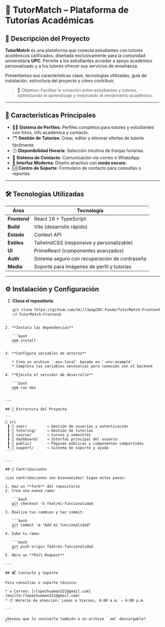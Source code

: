 
# 📘 TutorMatch – Plataforma de Tutorías Académicas

## 📌 Descripción del Proyecto

**TutorMatch** es una plataforma que conecta estudiantes con tutores académicos calificados, diseñada exclusivamente para la comunidad universitaria **UPC**. Permite a los estudiantes acceder a apoyo académico personalizado y a los tutores ofrecer sus servicios de enseñanza.

Presentamos sus características clave, tecnologías utilizadas, guía de instalación, estructura del proyecto y cómo contribuir.

> 🎯 Objetivo: Facilitar la conexión entre estudiantes y tutores, optimizando el aprendizaje y mejorando el rendimiento académico.

---

## 🚀 Características Principales

- 🧑‍🏫 **Sistema de Perfiles**: Perfiles completos para tutores y estudiantes con fotos, info académica y contacto.
- 🗂️ **Gestión de Tutorías**: Crear, editar y eliminar ofertas de tutoría fácilmente.
- 🕒 **Disponibilidad Horaria**: Selección intuitiva de franjas horarias.
- 📩 **Sistema de Contacto**: Comunicación vía correo o WhatsApp.
- 🌙 **Interfaz Moderna**: Diseño atractivo con **modo oscuro**.
- 🆘 **Centro de Soporte**: Formulario de contacto para consultas o reportes.

---

## 🛠️ Tecnologías Utilizadas

| Área        | Tecnología                           |
|-------------|---------------------------------------|
| **Frontend** | React 18 + TypeScript                |
| **Build**    | Vite (desarrollo rápido)             |
| **Estado**   | Context API                          |
| **Estilos**  | TailwindCSS (responsive y personalizable) |
| **UI**       | PrimeReact (componentes avanzados)   |
| **Auth**     | Sistema seguro con recuperación de contraseña |
| **Media**    | Soporte para imágenes de perfil y tutorías |

---

## ⚙️ Instalación y Configuración

1. **Clona el repositorio**
   ```bash
   git clone https://github.com/SkillSwapINC-Funda/TutorMatch-Frontend
   cd TutorMatch-Frontend
````

2. **Instala las dependencias**

   ```bash
   npm install
   ```

3. **Configura variables de entorno**

   * Crea un archivo `.env.local` basado en `.env.example`
   * Completa las variables necesarias para conexión con el backend

4. **Ejecuta el servidor de desarrollo**

   ```bash
   npm run dev
   ```

---

## 📁 Estructura del Proyecto

```
📂 src
 ┣ 📁 user/         → Gestión de usuarios y autenticación
 ┣ 📁 tutoring/     → Gestión de tutorías
 ┣ 📁 course/       → Cursos y semestres
 ┣ 📁 dashboard/    → Interfaz principal del usuario
 ┣ 📁 public/       → Páginas públicas y componentes compartidos
 ┗ 📁 support/      → Sistema de soporte y ayuda
```

---

## 🤝 Contribuciones

¡Las contribuciones son bienvenidas! Sigue estos pasos:

1. Haz un **fork** del repositorio
2. Crea una nueva rama:

   ```bash
   git checkout -b feat/mi-funcionalidad
   ```
3. Realiza tus cambios y haz commit:

   ```bash
   git commit -m "Add mi funcionalidad"
   ```
4. Sube tu rama:

   ```bash
   git push origin feat/mi-funcionalidad
   ```
5. Abre un **Pull Request**

---

## 📬 Contacto y Soporte

Para consultas o soporte técnico:

* ✉️ Correo: [rlopezhuaman321@gmail.com](mailto:rlopezhuaman321@gmail.com)
* 🕘 Horario de atención: Lunes a Viernes, 9:00 a.m. – 6:00 p.m.

```

¿Deseas que lo convierta también a un archivo `.md` descargable?
```
